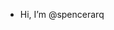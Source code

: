 - Hi, I’m @spencerarq

<!---
Maker, Photographer, Architect, Dev in training, 
Not necessarily in that order. 
In the end or at the beginning, everything is creation.
--->
